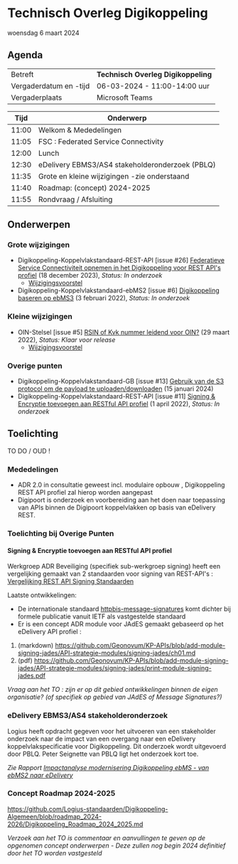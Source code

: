 <!-----------------------------







   :warning: Dit bestand wordt automatisch gegenereerd.
   :warning: Handmatige toevoegingen worden overschreven.







----------------------------->
# Technisch Overleg Digikoppeling

woensdag 6 maart 2024

## Agenda

|  |   |
|------------------------|-------------------------------------| 
| Betreft  | **Technisch Overleg Digikoppeling** |
| Vergaderdatum en -tijd | 06-03-2024 - 11:00-14:00 uur  |
| Vergaderplaats  | Microsoft Teams |


| Tijd | Onderwerp |
| --- | --- |
| 11:00 | Welkom & Mededelingen        |    
| 11:05 | FSC : Federated Service Connectivity |
| 12:00 | Lunch|
| 12:30 | eDelivery EBMS3/AS4 stakeholderonderzoek (PBLQ) |
| 11:35 | Grote en kleine wijzigingen -zie onderstaand |
| 11:40 | Roadmap: (concept) 2024-2025 |
| 11:55 | Rondvraag / Afsluiting |

## Onderwerpen

### Grote wijzigingen
* Digikoppeling-Koppelvlakstandaard-REST-API [issue #26] [Federatieve Service Connectiviteit opnemen in het Digikoppeling voor REST API's profiel](https://github.com/Logius-standaarden/Digikoppeling-Koppelvlakstandaard-REST-API/issues/26) (18 december 2023), _Status: In onderzoek_
  * [Wijzigingsvoorstel](https://github.com//Logius-standaarden/Digikoppeling-Koppelvlakstandaard-REST-API/pull/27/files)
* Digikoppeling-Koppelvlakstandaard-ebMS2 [issue #6] [Digikoppeling baseren op ebMS3](https://github.com/Logius-standaarden/Digikoppeling-Koppelvlakstandaard-ebMS2/issues/6) (3 februari 2022), _Status: In onderzoek_

### Kleine wijzigingen
* OIN-Stelsel [issue #5] [RSIN of Kvk nummer leidend voor OIN?](https://github.com/Logius-standaarden/OIN-Stelsel/issues/5) (29 maart 2022), _Status: Klaar voor release_
  * [Wijzigingsvoorstel](https://github.com//Logius-standaarden/OIN-Stelsel/pull/7/files)

### Overige punten
* Digikoppeling-Koppelvlakstandaard-GB [issue #13] [Gebruik van de S3 protocol om de payload te uploaden/downloaden](https://github.com/Logius-standaarden/Digikoppeling-Koppelvlakstandaard-GB/issues/13) (15 januari 2024)
* Digikoppeling-Koppelvlakstandaard-REST-API [issue #11] [Signing & Encryptie toevoegen aan RESTful API profiel](https://github.com/Logius-standaarden/Digikoppeling-Koppelvlakstandaard-REST-API/issues/11) (1 april 2022), _Status: In onderzoek_

## Toelichting


TO DO / OUD !

### Mededelingen

- ADR 2.0 in consultatie geweest incl. modulaire opbouw , Digikoppeling REST API profiel zal hierop worden aangepast
- Digipoort is onderzoek en voorbereiding aan het doen naar toepassing van APIs binnen de Digipoort koppelvlakken op basis van eDelivery REST.

### Toelichting bij Overige Punten

#### Signing & Encryptie toevoegen aan RESTful API profiel	

Werkgroep ADR Beveiliging (specifiek sub-werkgroep signing) heeft een vergelijking gemaakt van 2 standaarden voor signing van REST-API's :
[Vergelijking REST API Signing Standaarden](https://geonovum.github.io/KP-APIs/publicaties/REST_API_Signing_Standaarden) 

Laatste ontwikkelingen:
* De internationale standaard [httpbis-message-signatures](https://datatracker.ietf.org/doc/draft-ietf-httpbis-message-signatures/) komt dichter bij formele publicatie vanuit IETF als vastgestelde standaard
* Er is een concept ADR module voor JAdES gemaakt gebaseerd op het eDelivery API profiel : 

1.	(markdown) https://github.com/Geonovum/KP-APIs/blob/add-module-signing-jades/API-strategie-modules/signing-jades/ch01.md
2.	(pdf) https://github.com/Geonovum/KP-APIs/blob/add-module-signing-jades/API-strategie-modules/signing-jades/print-module-signing-jades.pdf

_Vraag aan het TO : zijn er op dit gebied ontwikkelingen binnen de eigen organisatie? (of specifiek op gebied van JAdES of Message Signatures?)_



### eDelivery EBMS3/AS4 stakeholderonderzoek 

Logius heeft opdracht gegeven voor het uitvoeren van een stakeholder onderzoek naar de impact van 
een overgang naar een eDelivery koppelvlakspecificatie voor Digikoppeling. Dit onderzoek wordt 
uitgevoerd door PBLQ. Peter Seignette van PBLQ ligt het onderzoek kort toe.

_Zie Rapport [Impactanalyse modernisering Digikoppeling ebMS - van ebMS2 naar eDelivery](https://github.com/Logius-standaarden/Overleg/blob/main/Digikoppeling/2023-12-14/Rapport%20Impactanalyse%20modernisering%20Digikoppeling%20ebMS%20-%20definitief%208%20december%202023.pdf)_





### Concept Roadmap 2024-2025
https://github.com/Logius-standaarden/Digikoppeling-Algemeen/blob/roadmap_2024-2026/Digikoppeling_Roadmap_2024_2025.md


_Verzoek aan het TO is commentaar en aanvullingen te geven op de opgenomen concept onderwerpen - Deze zullen nog begin 2024 definitief door het TO worden vastgesteld_
